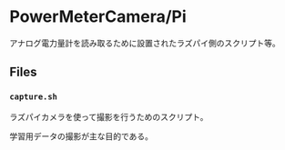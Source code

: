 # PowerMeterCamera/Pi

アナログ電力量計を読み取るために設置されたラズパイ側のスクリプト等。

## Files

### `capture.sh`
ラズパイカメラを使って撮影を行うためのスクリプト。

学習用データの撮影が主な目的である。
